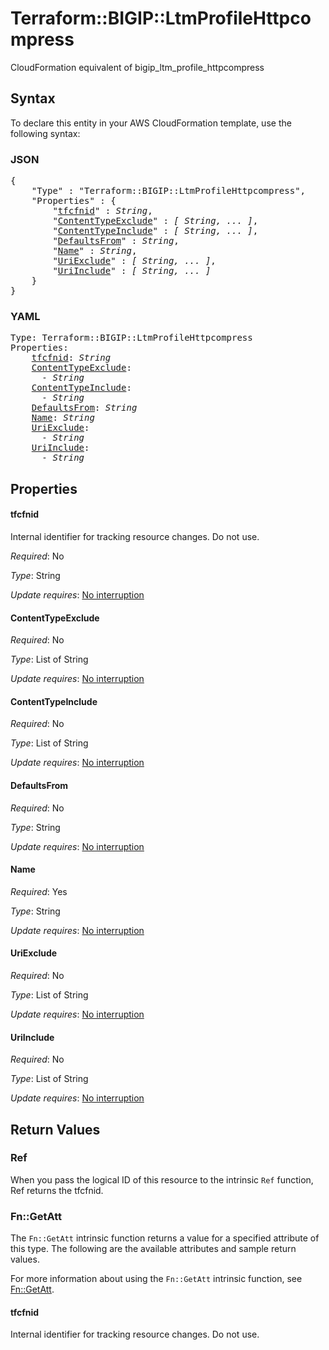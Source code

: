 # Terraform::BIGIP::LtmProfileHttpcompress

CloudFormation equivalent of bigip_ltm_profile_httpcompress

## Syntax

To declare this entity in your AWS CloudFormation template, use the following syntax:

### JSON

<pre>
{
    "Type" : "Terraform::BIGIP::LtmProfileHttpcompress",
    "Properties" : {
        "<a href="#tfcfnid" title="tfcfnid">tfcfnid</a>" : <i>String</i>,
        "<a href="#contenttypeexclude" title="ContentTypeExclude">ContentTypeExclude</a>" : <i>[ String, ... ]</i>,
        "<a href="#contenttypeinclude" title="ContentTypeInclude">ContentTypeInclude</a>" : <i>[ String, ... ]</i>,
        "<a href="#defaultsfrom" title="DefaultsFrom">DefaultsFrom</a>" : <i>String</i>,
        "<a href="#name" title="Name">Name</a>" : <i>String</i>,
        "<a href="#uriexclude" title="UriExclude">UriExclude</a>" : <i>[ String, ... ]</i>,
        "<a href="#uriinclude" title="UriInclude">UriInclude</a>" : <i>[ String, ... ]</i>
    }
}
</pre>

### YAML

<pre>
Type: Terraform::BIGIP::LtmProfileHttpcompress
Properties:
    <a href="#tfcfnid" title="tfcfnid">tfcfnid</a>: <i>String</i>
    <a href="#contenttypeexclude" title="ContentTypeExclude">ContentTypeExclude</a>: <i>
      - String</i>
    <a href="#contenttypeinclude" title="ContentTypeInclude">ContentTypeInclude</a>: <i>
      - String</i>
    <a href="#defaultsfrom" title="DefaultsFrom">DefaultsFrom</a>: <i>String</i>
    <a href="#name" title="Name">Name</a>: <i>String</i>
    <a href="#uriexclude" title="UriExclude">UriExclude</a>: <i>
      - String</i>
    <a href="#uriinclude" title="UriInclude">UriInclude</a>: <i>
      - String</i>
</pre>

## Properties

#### tfcfnid

Internal identifier for tracking resource changes. Do not use.

_Required_: No

_Type_: String

_Update requires_: [No interruption](https://docs.aws.amazon.com/AWSCloudFormation/latest/UserGuide/using-cfn-updating-stacks-update-behaviors.html#update-no-interrupt)

#### ContentTypeExclude

_Required_: No

_Type_: List of String

_Update requires_: [No interruption](https://docs.aws.amazon.com/AWSCloudFormation/latest/UserGuide/using-cfn-updating-stacks-update-behaviors.html#update-no-interrupt)

#### ContentTypeInclude

_Required_: No

_Type_: List of String

_Update requires_: [No interruption](https://docs.aws.amazon.com/AWSCloudFormation/latest/UserGuide/using-cfn-updating-stacks-update-behaviors.html#update-no-interrupt)

#### DefaultsFrom

_Required_: No

_Type_: String

_Update requires_: [No interruption](https://docs.aws.amazon.com/AWSCloudFormation/latest/UserGuide/using-cfn-updating-stacks-update-behaviors.html#update-no-interrupt)

#### Name

_Required_: Yes

_Type_: String

_Update requires_: [No interruption](https://docs.aws.amazon.com/AWSCloudFormation/latest/UserGuide/using-cfn-updating-stacks-update-behaviors.html#update-no-interrupt)

#### UriExclude

_Required_: No

_Type_: List of String

_Update requires_: [No interruption](https://docs.aws.amazon.com/AWSCloudFormation/latest/UserGuide/using-cfn-updating-stacks-update-behaviors.html#update-no-interrupt)

#### UriInclude

_Required_: No

_Type_: List of String

_Update requires_: [No interruption](https://docs.aws.amazon.com/AWSCloudFormation/latest/UserGuide/using-cfn-updating-stacks-update-behaviors.html#update-no-interrupt)

## Return Values

### Ref

When you pass the logical ID of this resource to the intrinsic `Ref` function, Ref returns the tfcfnid.

### Fn::GetAtt

The `Fn::GetAtt` intrinsic function returns a value for a specified attribute of this type. The following are the available attributes and sample return values.

For more information about using the `Fn::GetAtt` intrinsic function, see [Fn::GetAtt](https://docs.aws.amazon.com/AWSCloudFormation/latest/UserGuide/intrinsic-function-reference-getatt.html).

#### tfcfnid

Internal identifier for tracking resource changes. Do not use.

